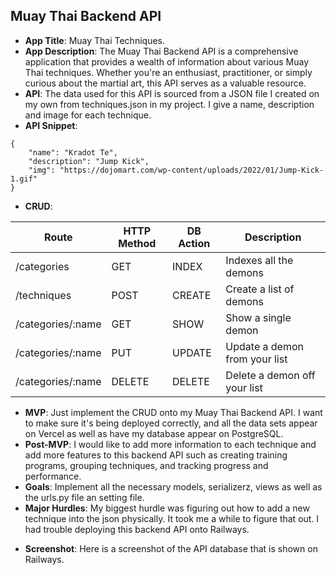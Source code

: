 ## Muay Thai Backend API

- **App Title**: Muay Thai Techniques.
- **App Description**: The Muay Thai Backend API is a comprehensive application that provides a wealth of information about various Muay Thai techniques. Whether you're an enthusiast, practitioner, or simply curious about the martial art, this API serves as a valuable resource.
- **API**: The data used for this API is sourced from a JSON file I created on my own from techniques.json in my project. I give a name, description and image for each technique.
- **API Snippet**:

```
{
    "name": "Kradot Te",
    "description": "Jump Kick",
    "img": "https://dojomart.com/wp-content/uploads/2022/01/Jump-Kick-1.gif"
}
```

- **CRUD**: 

| Route  |  HTTP Method | DB Action  | Description  |
|---|---|---|---|
| /categories | GET  | INDEX  | Indexes all the demons |
| /techniques  | POST | CREATE  | Create a list of demons |
| /categories/:name  | GET  | SHOW  | Show a single demon |
| /categories/:name | PUT  | UPDATE  | Update a demon from your list  |
| /categories/:name  | DELETE  | DELETE  | Delete a demon off your list |


- **MVP**: Just implement the CRUD onto my Muay Thai Backend API. I want to make sure it's being deployed correctly, and all the data sets appear on Vercel as well as have my database appear on PostgreSQL.
- **Post-MVP**: I would like to add more information to each technique and add more features to this backend API such as creating training programs, grouping techniques, and tracking progress and performance.
- **Goals**: Implement all the necessary models, serializerz, views as well as the urls.py file an setting file.
- **Major Hurdles**: My biggest hurdle was figuring out how to add a new technique into the json physically. It took me a while to figure that out. I had trouble deploying this backend API onto Railways.
<!-- - **Data Model**: e.g. Get this from Excalidraw

![model](https://user-images.githubusercontent.com/54910341/221757530-e9152ee4-74f4-4fca-9b06-331bf1f64825.png) -->

- **Screenshot**: Here is a screenshot of the API database that is shown on Railways.
